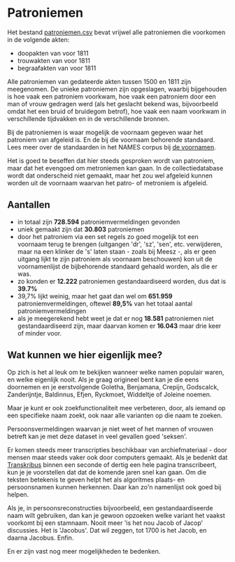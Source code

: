 # Patroniemen

Het bestand [patroniemen.csv](patroniemen.csv) bevat vrijwel alle patroniemen die voorkomen in de volgende akten:

- doopakten van voor 1811
- trouwakten van voor 1811
- begraafakten van voor 1811

Alle patroniemen van gedateerde akten tussen 1500 en 1811 zijn meegenomen. De unieke patroniemen zijn opgeslagen, waarbij bijgehouden is hoe vaak een patroniem voorkwam, hoe vaak een patroniem door een man of vrouw gedragen werd (als het geslacht bekend was, bijvoorbeeld omdat het een bruid of bruidegom betrof), hoe vaak een naam voorkwam in verschillende tijdvakken en in de verschillende bronnen.

Bij de patroniemen is waar mogelijk de voornaam gegeven waar het patroniem van afgeleid is. En de bij die voornaam behorende standaard. Lees meer over de standaarden in het NAMES corpus bij [de voornamen](../voornamen/).

Het is goed te beseffen dat hier steeds gesproken wordt van patroniem, maar dat het evengoed om metroniemen kan gaan. In de collectiedatabase wordt dat onderscheid niet gemaakt, maar het zou wel afgeleid kunnen worden uit de voornaam waarvan het patro- of metroniem is afgeleid.

## Aantallen

- in totaal zijn **728.594** patroniemvermeldingen gevonden
- uniek gemaakt zijn dat **30.803** patroniemen
- door het patroniem via een set regels zo goed mogelijk tot een voornaam terug te brengen (uitgangen 'dr', 'sz', 'sen', etc. verwijderen, maar na een klinker de 's' laten staan - zoals bij Meesz -, als er geen uitgang lijkt te zijn patroniem als voornaam beschouwen) kon uit de voornamenlijst de bijbehorende standaard gehaald worden, als die er was.
- zo konden er **12.222** patroniemen gestandaardiseerd worden, dus dat is **39.7%**
- 39,7% lijkt weinig, maar het gaat dan wel om **651.959** patroniemvermeldingen, oftewel **89,5%** van het totaal aantal patroniemvermeldingen
- als je meegerekend hebt weet je dat er nog **18.581** patroniemen niet gestandaardiseerd zijn, maar daarvan komen er **16.043** maar drie keer of minder voor.

## Wat kunnen we hier eigenlijk mee?

Op zich is het al leuk om te bekijken wanneer welke namen populair waren, en welke eigenlijk nooit. Als je graag origineel bent kan je die eens doornemen en je eerstvolgende Goletha, Benjamana, Crepijn, Godscalck, Zanderijntje, Baldinnus, Efjen, Ryckmoet, Widdeltje of Joleine noemen.

Maar je kunt er ook zoekfunctionaliteit mee verbeteren, door, als iemand op een specifieke naam zoekt, ook naar alle varianten op die naam te zoeken.

Persoonsvermeldingen waarvan je niet weet of het mannen of vrouwen betreft kan je met deze dataset in veel gevallen goed 'seksen'.

Er komen steeds meer transcripties beschikbaar van archiefmateriaal - door mensen maar steeds vaker ook door computers gemaakt. Als je bedenkt dat [Transkribus](https://transkribus.eu/Transkribus/) binnen een seconde of dertig een hele pagina transcribeert, kun je je voorstellen dat dat de komende jaren snel kan gaan. Om die teksten betekenis te geven helpt het als algoritmes plaats- en persoonsnamen kunnen herkennen. Daar kan zo'n namenlijst ook goed bij helpen.

Als je, in persoonsreconstructies bijvoorbeeld, een gestandaardiseerde naam wilt gebruiken, dan kan je gewoon opzoeken welke variant het vaakst voorkomt bij een stamnaam. Nooit meer 'is het nou Jacob of Jacop' discussies. Het is 'Jacobus'. Dat wil zeggen, tot 1700 is het Jacob, en daarna Jacobus. Enfin.

En er zijn vast nog meer mogelijkheden te bedenken.
 

